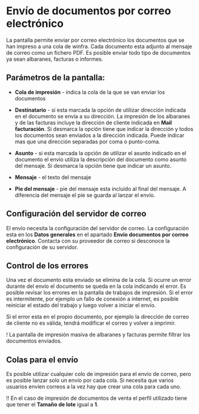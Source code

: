 
# Envío de documentos por correo electrónico

La pantalla permite enviar por correo electrónico los documentos que se han impreso a una cola de winfra.
Cada documento esta adjunto al mensaje de correo como un fichero PDF. Es posible enviar todo tipo
de documentos ya sean albaranes, facturas o informes.

## Parámetros de la pantalla:

 * **Cola de impresión** - indica la cola de la que se van enviar los documentos
 * **Destinatario** - si esta marcada la opción de utilizar dirección indicada en el documento se envía a su dirección.
La impresión de los albaranes y de las facturas incluye la dirección de cliente indicada en **Mail facturación**.
Si desmarca la opción tiene que indicar la dirección y todos los documentos sean enviados a la dirección indicada.
Puede indicar mas que una dirección separadas por coma o punto-coma.

 * **Asunto** - si esta marcada la opción de utilizar el asunto indicado en el documento el envío utiliza la descripción
del documento como asunto del mensaje. Si desmarca la opción tiene que indicar un asunto.

 * **Mensaje** - el texto del mensaje
 * **Pie del mensaje** - pie del mensaje esta incluido al final del mensaje. A diferencia del mensaje el pie se guarda al lanzar
el envío.

## Configuración del servidor de correo

El envío necesita la configuración del servidor de correo. La configuración esta en los **Datos generales** en el apartado
**Envío documentos por correo electrónico**.
Contacta con su proveedor de correo si desconoce la configuración de su servidor.

## Control de los errores

Una vez el documento esta enviado se elimina de la cola. Si ocurre un error durante del envío el documento
se queda en la cola indicando el error. Es posible revisar los errores en la pantalla de trabajos de impresión.
Si el error es intermitente, por ejemplo un fallo de conexión a internet, es posible reiniciar el estado del
trabajo y luego volver a iniciar el envío.

Si el error esta en el propio documento, por ejemplo la dirección de correo de cliente no es válida, tendrá modificar
el correo y volver a imprimir.

 ! La pantalla de impresión masiva de albaranes y facturas permite filtrar los documentos enviados.

## Colas para el envío

Es posible utilizar cualquier colo de impresión para el envío de correo, pero es posible lanzar solo un envío por cada cola.
Si necesita que varios usuarios envíen correos a la vez hay que crear una cola para cada uno.

 !! En el caso de impresión de documentos de venta el perfil utilizado tiene que tener el **Tamaño de lote** igual a **1**.
